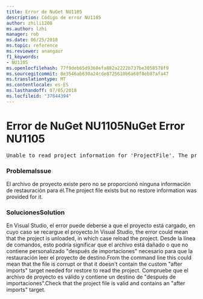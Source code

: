 ```yaml
---
title: Error de NuGet NU1105
description: Código de error NU1105
author: zhili1208
ms.author: lzhi
manager: rob
ms.date: 06/25/2018
ms.topic: reference
ms.reviewer: anangaur
f1_keywords:
- NU1105
ms.openlocfilehash: 77f9deb65d9360efa882a2222b737be3058578f9
ms.sourcegitcommit: 8e3546ab630a24cde8725610b6a68f8eb87afa47
ms.translationtype: MT
ms.contentlocale: es-ES
ms.lasthandoff: 07/05/2018
ms.locfileid: "37844394"
---
```

# <a name="nuget-error-nu1105"></a><span data-ttu-id="02a2b-103">Error de NuGet NU1105</span><span class="sxs-lookup"><span data-stu-id="02a2b-103">NuGet Error NU1105</span></span>

<pre>Unable to read project information for 'ProjectFile'. The project file may be invalid or missing targets required for restore.</pre>

### <a name="issue"></a><span data-ttu-id="02a2b-104">Problema</span><span class="sxs-lookup"><span data-stu-id="02a2b-104">Issue</span></span>
<span data-ttu-id="02a2b-105">El archivo de proyecto existe pero no se proporcionó ninguna información de restauración para él.</span><span class="sxs-lookup"><span data-stu-id="02a2b-105">The project file exists but no restore information was provided for it.</span></span>

### <a name="solution"></a><span data-ttu-id="02a2b-106">Soluciones</span><span class="sxs-lookup"><span data-stu-id="02a2b-106">Solution</span></span>
<span data-ttu-id="02a2b-107">En Visual Studio, el error puede deberse a que el proyecto está cargado, en cuyo caso se recargue el proyecto.</span><span class="sxs-lookup"><span data-stu-id="02a2b-107">In Visual Studio, the error could mean that the project is unloaded, in which case reload the project.</span></span> <span data-ttu-id="02a2b-108">Desde la línea de comandos, esto podría significar que el archivo está dañado o que no contiene personalizado "después de importaciones" necesario para que la restauración leer el proyecto de destino.</span><span class="sxs-lookup"><span data-stu-id="02a2b-108">From the command line this could mean that the file is corrupt or that it doesn't contain the custom "after imports" target needed for restore to read the project.</span></span> <span data-ttu-id="02a2b-109">Compruebe que el archivo de proyecto es válido y contiene un destino de "después de importaciones".</span><span class="sxs-lookup"><span data-stu-id="02a2b-109">Check that the project file is valid and contains an "after imports" target.</span></span>